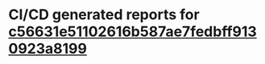 # CI/CD generated reports for [c56631e51102616b587ae7fedbff9130923a8199](https://github.com/hydephp/develop/commit/c56631e51102616b587ae7fedbff9130923a8199)
